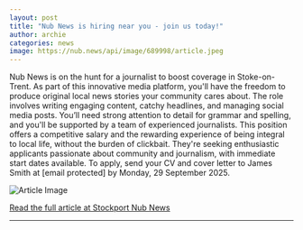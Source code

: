 ```yaml
---
layout: post
title: "Nub News is hiring near you - join us today!"
author: archie
categories: news
image: https://nub.news/api/image/689998/article.jpeg
---
```

Nub News is on the hunt for a journalist to boost coverage in Stoke-on-Trent. As part of this innovative media platform, you'll have the freedom to produce original local news stories your community cares about. The role involves writing engaging content, catchy headlines, and managing social media posts. You’ll need strong attention to detail for grammar and spelling, and you'll be supported by a team of experienced journalists. This position offers a competitive salary and the rewarding experience of being integral to local life, without the burden of clickbait. They're seeking enthusiastic applicants passionate about community and journalism, with immediate start dates available. To apply, send your CV and cover letter to James Smith at [email protected] by Monday, 29 September 2025.

![Article Image](https://nub.news/api/image/689998/article.jpeg)

[Read the full article at Stockport Nub News](https://stockport.nub.news/news/local-news/nub-news-is-hiring-near-you-join-us-today-271488)

---
